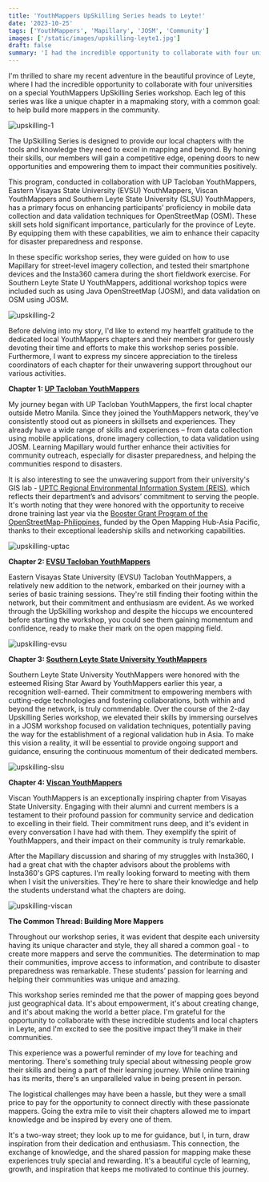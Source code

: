 ```yaml
---
title: 'YouthMappers UpSkilling Series heads to Leyte!'
date: '2023-10-25'
tags: ['YouthMappers', 'Mapillary', 'JOSM', 'Community']
images: ['/static/images/upskilling-leyte1.jpg']
draft: false
summary: 'I had the incredible opportunity to collaborate with four universities in Leyte on a special YouthMappers UpSkilling Series workshop. Each leg of this series was like a unique chapter in a mapmaking story, with a common goal: to help build more mappers in the community.'
---
```


I'm thrilled to share my recent adventure in the beautiful province of Leyte, where I had the incredible opportunity to collaborate with four universities on a special YouthMappers UpSkilling Series workshop. Each leg of this series was like a unique chapter in a mapmaking story, with a common goal: to help build more mappers in the community.

![upskilling-1](/static/images/upskilling-leyte1.jpg)

The UpSkilling Series is designed to provide our local chapters with the tools and knowledge they need to excel in mapping and beyond. By honing their skills, our members will gain a competitive edge, opening doors to new opportunities and empowering them to impact their communities positively.

This program, conducted in collaboration with UP Tacloban YouthMappers, Eastern Visayas State University (EVSU) YouthMappers, Viscan YouthMappers and Southern Leyte State University (SLSU) YouthMappers, has a primary focus on enhancing participants’ proficiency in mobile data collection and data validation techniques for OpenStreetMap (OSM). These skill sets hold significant importance, particularly for the province of Leyte. By equipping them with these capabilities, we aim to enhance their capacity for disaster preparedness and response.

In these specific workshop series, they were guided on how to use Mapillary for street-level imagery collection, and tested their smartphone devices and the Insta360 camera during the short fieldwork exercise. For Southern Leyte State U YouthMappers, additional workshop topics were included such as using Java OpenStreetMap (JOSM), and data validation on OSM using JOSM.

![upskilling-2](/static/images/upskilling-leyte2.jpg)

Before delving into my story, I'd like to extend my heartfelt gratitude to the dedicated local YouthMappers chapters and their members for generously devoting their time and efforts to make this workshop series possible. Furthermore, I want to express my sincere appreciation to the tireless coordinators of each chapter for their unwavering support throughout our various activities.

**Chapter 1: [UP Tacloban YouthMappers](https://www.facebook.com/search/top?q=up%20tacloban%20youthmappers)**

My journey began with UP Tacloban YouthMappers, the first local chapter outside Metro Manila. Since they joined the YouthMappers network, they've consistently stood out as pioneers in skillsets and experiences. They already have a wide range of skills and experiences – from data collection using mobile applications, drone imagery collection, to data validation using JOSM. Learning Mapillary would further enhance their activities for community outreach, especially for disaster preparedness, and helping the communities respond to disasters.

It is also interesting to see the unwavering support from their university's GIS lab - [UPTC Regional Environmental Information System (REIS)](https://www.facebook.com/uptc.reis), which reflects their department’s and advisors’ commitment to serving the people. It's worth noting that they were honored with the opportunity to receive drone training last year via the [Booster Grant Program of the OpenStreetMap-Philippines](https://wiki.openstreetmap.org/wiki/OSM_Philippines_Booster_Grants_2022), funded by the Open Mapping Hub-Asia Pacific, thanks to their exceptional leadership skills and networking capabilities.

![upskilling-uptac](/static/images/upskilling_uptac.jpg)

**Chapter 2: [EVSU Tacloban YouthMappers](https://www.facebook.com/evsutacym)**

Eastern Visayas State University (EVSU) Tacloban YouthMappers, a relatively new addition to the network, embarked on their journey with a series of basic training sessions. They're still finding their footing within the network, but their commitment and enthusiasm are evident. As we worked through the UpSkilling workshop and despite the hiccups we encountered before starting the workshop, you could see them gaining momentum and confidence, ready to make their mark on the open mapping field.

![upskilling-evsu](/static/images/upskilling_evsu.jpg)

**Chapter 3: [Southern Leyte State University YouthMappers](https://www.facebook.com/profile.php?id=100087253422166)**

Southern Leyte State University YouthMappers were honored with the esteemed Rising Star Award by YouthMappers earlier this year, a recognition well-earned. Their commitment to empowering members with cutting-edge technologies and fostering collaborations, both within and beyond the network, is truly commendable. Over the course of the 2-day Upskilling Series workshop, we elevated their skills by immersing ourselves in a JOSM workshop focused on validation techniques, potentially paving the way for the establishment of a regional validation hub in Asia. To make this vision a reality, it will be essential to provide ongoing support and guidance, ensuring the continuous momentum of their dedicated members.

![upskilling-slsu](/static/images/upskilling_slsuy.JPG)

**Chapter 4: [Viscan YouthMappers](https://www.facebook.com/viscanyouthmappers)**

Viscan YouthMappers is an exceptionally inspiring chapter from Visayas State University. Engaging with their alumni and current members is a testament to their profound passion for community service and dedication to excelling in their field. Their commitment runs deep, and it's evident in every conversation I have had with them. They exemplify the spirit of YouthMappers, and their impact on their community is truly remarkable.

After the Mapillary discussion and sharing of my struggles with Insta360, I had a great chat with the chapter advisors about the problems with Insta360's GPS captures. I'm really looking forward to meeting with them when I visit the universities. They're here to share their knowledge and help the students understand what the chapters are doing.

![upskilling-viscan](/static/images/upskilling_viscany.jpg)

**The Common Thread: Building More Mappers**

Throughout our workshop series, it was evident that despite each university having its unique character and style, they all shared a common goal - to create more mappers and serve the communities. The determination to map their communities, improve access to information, and contribute to disaster preparedness was remarkable. These students’ passion for learning and helping their communities was unique and amazing.

This workshop series reminded me that the power of mapping goes beyond just geographical data. It's about empowerment, it's about creating change, and it's about making the world a better place. I'm grateful for the opportunity to collaborate with these incredible students and local chapters in Leyte, and I'm excited to see the positive impact they'll make in their communities.

This experience was a powerful reminder of my love for teaching and mentoring. There's something truly special about witnessing people grow their skills and being a part of their learning journey. While online training has its merits, there's an unparalleled value in being present in person.

The logistical challenges may have been a hassle, but they were a small price to pay for the opportunity to connect directly with these passionate mappers. Going the extra mile to visit their chapters allowed me to impart knowledge and be inspired by every one of them.

It's a two-way street; they look up to me for guidance, but I, in turn, draw inspiration from their dedication and enthusiasm. This connection, the exchange of knowledge, and the shared passion for mapping make these experiences truly special and rewarding. It's a beautiful cycle of learning, growth, and inspiration that keeps me motivated to continue this journey.
